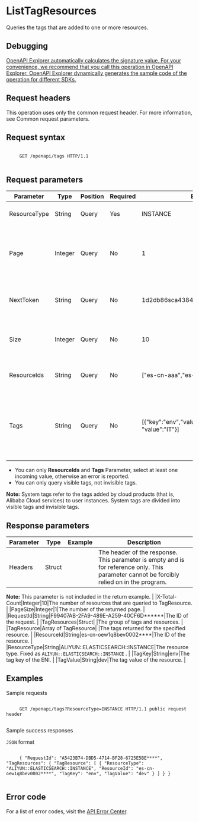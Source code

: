 # ListTagResources

Queries the tags that are added to one or more resources.

## Debugging

[OpenAPI Explorer automatically calculates the signature value. For your convenience, we recommend that you call this operation in OpenAPI Explorer. OpenAPI Explorer dynamically generates the sample code of the operation for different SDKs.](https://api.aliyun.com/#product=elasticsearch&api=ListTagResources&type=ROA&version=2017-06-13)

## Request headers

This operation uses only the common request header. For more information, see Common request parameters.

## Request syntax

```

     GET /openapi/tags HTTP/1.1 
   
```

## Request parameters

|Parameter|Type|Position|Required|Example|Description|
|---------|----|--------|--------|-------|-----------|
|ResourceType|String|Query|Yes|INSTANCE|The type of the resource. |
|Page|Integer|Query|No|1|The number of pages in the resource relationship list. |
|NextToken|String|Query|No|1d2db86sca4384811e0b5e8707e\*\*\*\*\*\*|The token that was returned for the next query. |
|Size|Integer|Query|No|10|The number of entries to return on each page. |
|ResourceIds|String|Query|No|\["es-cn-aaa","es-cn-bbb"\]|The list of instance IDs to query. |
|Tags|String|Query|No|\[\{"key":"env","value","dev"\},\{"key":"dev", "value":"IT"\}\]|The list of Tags to be queried, in the form of a JSON string, contains up to 20 subitems. |

-   You can only **ResourceIds** and **Tags** Parameter, select at least one incoming value, otherwise an error is reported.
-   You can only query visible tags, not invisible tags.

**Note:** System tags refer to the tags added by cloud products \(that is, Alibaba Cloud services\) to user instances. System tags are divided into visible tags and invisible tags.


## Response parameters

|Parameter|Type|Example|Description|
|---------|----|-------|-----------|
|Headers|Struct| |The header of the response. This parameter is empty and is for reference only. This parameter cannot be forcibly relied on in the program.

**Note:** This parameter is not included in the return example. |
|X-Total-Count|Integer|10|The number of resources that are queried to TagResource. |
|PageSize|Integer|1|The number of the returned page. |
|RequestId|String|F99407AB-2FA9-489E-A259-40CF6D\*\*\*\*\*\*|The ID of the request. |
|TagResources|Struct| |The group of tags and resources. |
|TagResource|Array of TagResource| |The tags returned for the specified resource. |
|ResourceId|String|es-cn-oew1q8bev0002\*\*\*\*|The ID of the resource. |
|ResourceType|String|ALIYUN::ELASTICSEARCH::INSTANCE|The resource type. Fixed as `ALIYUN::ELASTICSEARCH::INSTANCE` . |
|TagKey|String|env|The tag key of the ENI. |
|TagValue|String|dev|The tag value of the resource. |

## Examples

Sample requests

```

     GET /openapi/tags?ResourceType=INSTANCE HTTP/1.1 public request header 
   
```

Sample success responses

`JSON` format

```

     { "RequestId": "A5423B74-DBD5-4714-BF28-6725E5BE****", "TagResources": { "TagResource": [ { "ResourceType": "ALIYUN::ELASTICSEARCH::INSTANCE", "ResourceId": "es-cn-oew1q8bev0002****", "TagKey": "env", "TagValue": "dev" } ] } } 
   
```

## Error code

For a list of error codes, visit the [API Error Center](https://error-center.alibabacloud.com/status/product/elasticsearch).

